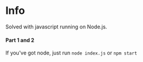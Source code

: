 # Info
Solved with javascript running on Node.js.

#### Part 1 and 2
If you've got node, just run `node index.js` or `npm start`
